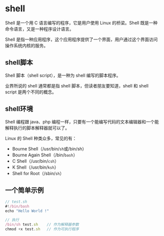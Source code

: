 # shell

Shell 是一个用 C 语言编写的程序，它是用户使用 Linux 的桥梁。Shell 既是一种命令语言，又是一种程序设计语言。

Shell 是指一种应用程序，这个应用程序提供了一个界面，用户通过这个界面访问操作系统内核的服务。

## shell脚本

Shell 脚本（shell script），是一种为 shell 编写的脚本程序。

业界所说的 shell 通常都是指 shell 脚本，但读者朋友要知道，shell 和 shell script 是两个不同的概念。

## shell环境

Shell 编程跟 java、php 编程一样，只要有一个能编写代码的文本编辑器和一个能解释执行的脚本解释器就可以了。

Linux 的 Shell 种类众多，常见的有：
* Bourne Shell（/usr/bin/`sh`或/bin/sh）
* Bourne Again Shell（/bin/`bash`）
* C Shell（/usr/bin/`csh`）
* K Shell（/usr/bin/`ksh`）
* Shell for Root（/sbin/`sh`）

## 一个简单示例

```js
// test.sh
#!/bin/bash
echo "Hello World !"

// 执行
/bin/sh test.sh    // 作为解释器参数
chmod +x test.sh   // 作为可执行程序
```
